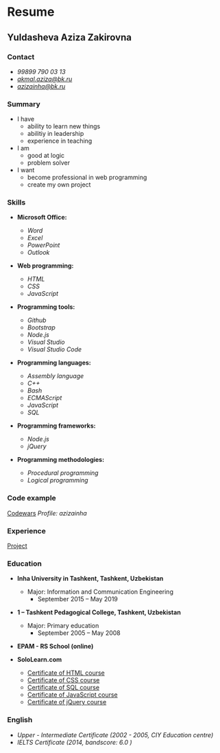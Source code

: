 # **Resume**

## __Yuldasheva Aziza Zakirovna__

### **Contact**
* *99899 790 03 13*
* *akmal.aziza@bk.ru*
* *azizainha@bk.ru*

### **Summary**
*  I have
    *  ability to learn new things
    *  abilitiy in leadership
    *  experience in teaching
* I am
     *  good at logic
     *  problem solver
* I want 
     * become professional in web programming
     * create my own project
 
### **Skills**
* **Microsoft Office:** 
    * _Word_ 
    * _Excel_ 
    * _PowerPoint_ 
    * _Outlook_
* **Web programming:**
    * _HTML_
    * _CSS_ 
    * _JavaScript_
* **Programming tools:**
    * _Github_
    * _Bootstrap_ 
    * _Node.js_ 
    * _Visual Studio_
    * _Visual Studio Code_

* **Programming languages:**
    * _Assembly language_
    * _C++_
    * _Bash_
    * _ECMAScript_
    * _JavaScript_
    * _SQL_

* **Programming frameworks:**
    * _Node.js_
    * _jQuery_

* **Programming methodologies:**
    * _Procedural programming_
    * _Logical programming_

### **Code example**
  [Codewars](https://www.codewars.com) 
  *Profile: azizainha*                             

### **Experience**
  [Project](https://azizainha.github.io/singolo_frontend/#)


### **Education**
  * **Inha University in Tashkent, Tashkent, Uzbekistan**                  
       * Major: Information and Communication Engineering
          * September 2015 – May 2019
  * **1 – Tashkent Pedagogical College, Tashkent, Uzbekistan**                             
       * Major: Primary education
           * September 2005 – May 2008

  * **EPAM - RS School (online)**
  * **SoloLearn.com**
     * [Certificate of HTML course](https://www.sololearn.com/Certificate/1014-11091834/pdf/)
     * [Certificate of CSS course ](https://www.sololearn.com/Certificate/1023-11091834/pdf/)
     * [Certificate of SQL course ](https://www.sololearn.com/Certificate/1060-11091834/pdf/)
     * [Certificate of JavaScript course](https://www.sololearn.com/Certificate/1024-11091834/pdf/)
     * [Certificate of jQuery course](https://www.sololearn.com/Certificate/1082-11091834/pdf/)

### **English**
   * *Upper - Intermediate Certificate (2002 - 2005, CIY Education centre)*
   * *IELTS Certificate (2014, bandscore: 6.0 )* 








